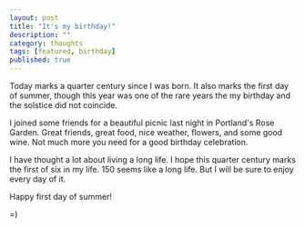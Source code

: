```yaml
---
layout: post 
title: "It's my birthday!" 
description: "" 
category: thoughts 
tags: [featured, birthday]
published: true
---
```


Today marks a quarter century since I was born. It also marks the first day of summer, though this year was one of the rare years the my birthday and the solstice did not coincide. 

I joined some friends for a beautiful picnic last night in Portland's Rose Garden. Great friends, great food, nice weather, flowers, and some good wine. Not much more you need for a good birthday celebration.

I have thought a lot about living a long life. I hope this quarter century marks the first of six in my life. 150 seems like a long life. But I will be sure to enjoy every day of it. 

Happy first day of summer!

=)


